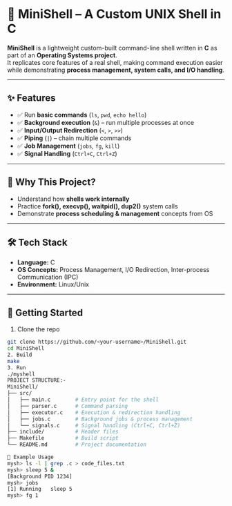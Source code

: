 # 🐚 MiniShell – A Custom UNIX Shell in C  

**MiniShell** is a lightweight custom-built command-line shell written in **C** as part of an **Operating Systems project**.  
It replicates core features of a real shell, making command execution easier while demonstrating **process management, system calls, and I/O handling**.  

---

## ✨ Features
- ✅ Run **basic commands** (`ls`, `pwd`, `echo hello`)  
- ✅ **Background execution** (`&`) – run multiple processes at once  
- ✅ **Input/Output Redirection** (`<`, `>`, `>>`)  
- ✅ **Piping** (`|`) – chain multiple commands  
- ✅ **Job Management** (`jobs`, `fg`, `kill`)  
- ✅ **Signal Handling** (`Ctrl+C`, `Ctrl+Z`)  

---

## 🎯 Why This Project?
- Understand how **shells work internally**  
- Practice **fork(), execvp(), waitpid(), dup2()** system calls  
- Demonstrate **process scheduling & management** concepts from OS  

---

## 🛠️ Tech Stack
- **Language:** C  
- **OS Concepts:** Process Management, I/O Redirection, Inter-process Communication (IPC)  
- **Environment:** Linux/Unix  

---

## 🚀 Getting Started  

 1. Clone the repo
```bash
git clone https://github.com/<your-username>/MiniShell.git
cd MiniShell
2. Build
make
3. Run
./myshell
PROJECT STRUCTURE:-
MiniShell/
├── src/
│   ├── main.c        # Entry point for the shell
│   ├── parser.c      # Command parsing
│   ├── executor.c    # Execution & redirection handling
│   ├── jobs.c        # Background jobs & process management
│   └── signals.c     # Signal handling (Ctrl+C, Ctrl+Z)
├── include/          # Header files
├── Makefile          # Build script
└── README.md         # Project documentation

📌 Example Usage
mysh> ls -l | grep .c > code_files.txt
mysh> sleep 5 &
[Background PID 1234]
mysh> jobs
[1] Running   sleep 5
mysh> fg 1



